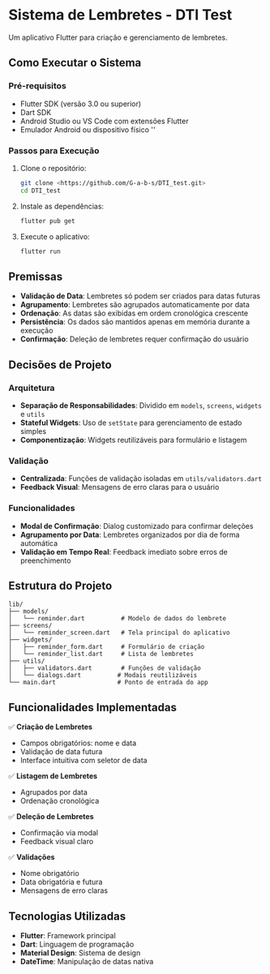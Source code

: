 # Sistema de Lembretes - DTI Test

Um aplicativo Flutter para criação e gerenciamento de lembretes.

## Como Executar o Sistema

### Pré-requisitos
- Flutter SDK (versão 3.0 ou superior)
- Dart SDK
- Android Studio ou VS Code com extensões Flutter
- Emulador Android ou dispositivo físico
''
### Passos para Execução
1. Clone o repositório:
   ```bash
   git clone <https://github.com/G-a-b-s/DTI_test.git>
   cd DTI_test
   ```

2. Instale as dependências:
   ```bash
   flutter pub get
   ```

3. Execute o aplicativo:
   ```bash
   flutter run
   ```

## Premissas

- **Validação de Data**: Lembretes só podem ser criados para datas futuras
- **Agrupamento**: Lembretes são agrupados automaticamente por data
- **Ordenação**: As datas são exibidas em ordem cronológica crescente
- **Persistência**: Os dados são mantidos apenas em memória durante a execução
- **Confirmação**: Deleção de lembretes requer confirmação do usuário

## Decisões de Projeto

### Arquitetura
- **Separação de Responsabilidades**: Dividido em `models`, `screens`, `widgets` e `utils`
- **Stateful Widgets**: Uso de `setState` para gerenciamento de estado simples
- **Componentização**: Widgets reutilizáveis para formulário e listagem

### Validação
- **Centralizada**: Funções de validação isoladas em `utils/validators.dart`
- **Feedback Visual**: Mensagens de erro claras para o usuário

### Funcionalidades
- **Modal de Confirmação**: Dialog customizado para confirmar deleções
- **Agrupamento por Data**: Lembretes organizados por dia de forma automática
- **Validação em Tempo Real**: Feedback imediato sobre erros de preenchimento

## Estrutura do Projeto

```
lib/
├── models/
│   └── reminder.dart          # Modelo de dados do lembrete
├── screens/
│   └── reminder_screen.dart   # Tela principal do aplicativo
├── widgets/
│   ├── reminder_form.dart     # Formulário de criação
│   └── reminder_list.dart     # Lista de lembretes
├── utils/
│   ├── validators.dart        # Funções de validação
│   └── dialogs.dart          # Modais reutilizáveis
└── main.dart                 # Ponto de entrada do app
```

## Funcionalidades Implementadas

✅ **Criação de Lembretes**
- Campos obrigatórios: nome e data
- Validação de data futura
- Interface intuitiva com seletor de data

✅ **Listagem de Lembretes**
- Agrupados por data
- Ordenação cronológica

✅ **Deleção de Lembretes**
- Confirmação via modal
- Feedback visual claro

✅ **Validações**
- Nome obrigatório
- Data obrigatória e futura
- Mensagens de erro claras

## Tecnologias Utilizadas

- **Flutter**: Framework principal
- **Dart**: Linguagem de programação
- **Material Design**: Sistema de design
- **DateTime**: Manipulação de datas nativa
